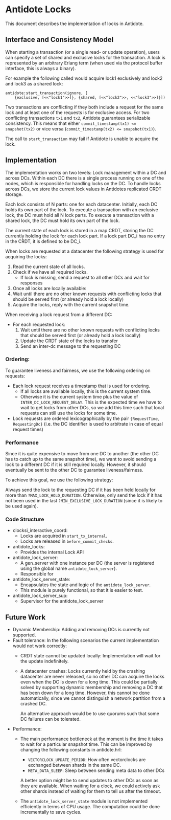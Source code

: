Antidote Locks
==============

This document describes the implementation of locks in Antidote.

Interface and Consistency Model
-------------------------------

When starting a transaction (or a single read- or update operation), users can specify a set of shared and exclusive locks for the transaction.
A lock is represented by an arbitrary Erlang term (when used via the protocol buffer interface, this is always a binary).

For example the following called would acquire lock1 exclusively and lock2 and lock3 as a shared lock:

    antidote:start_transaction(ignore, [
        {exclusive, [<<"lock1">>]}, {shared, [<<"lock2">>, <<"lock3">>]}])

Two transactions are conflicting if they both include a request for the same lock and at least one of the requests is for exclusive access.
For two conflicting transactions `tx1` and `tx2`, Antidote guarantees serializable consistency. 
This means that either `commit_timestamp(tx1) <= snapshot(tx2)` or vice versa (`commit_timestamp(tx2) <= snapshot(tx1)`). 


The call to `start_transaction` may fail if Antidote is unable to acquire the lock.


Implementation
--------------

The implementation works on two levels: Lock management within a DC and across DCs. 
Within each DC there is a single process running on one of the nodes, which is responsible for handling locks on the DC.
To handle locks across DCs, we store the current lock values in Antidotes replicated CRDT storage.


Each lock consists of N parts: one for each datacenter.
Initially, each DC holds its own part of the lock.
To execute a transaction with an exclusive lock, the DC must hold all N lock parts.
To execute a transaction with a shared lock, the DC must hold its own part of the lock.

The current state of each lock is stored in a map CRDT, storing the DC currently holding the lock for each lock part.
If a lock part DC_i has no entry in the CRDT, it is defined to be DC_i.

When locks are requested at a datacenter the following strategy is used for acquiring the locks:

1. Read the current state of all locks.
2. Check if we have all required locks.
    - If lock is missing, send a request to all other DCs and wait for responses
3. Once all locks are locally available: 
4. Wait until there are no other known requests with conflicting locks that should be served first (or already hold a lock locally)
5. Acquire the locks, reply with the current snapshot time.


When receiving a lock request from a different DC:

- For each requested lock:
    1. Wait until there are no other known requests with conflicting locks that should be served first (or already hold a lock locally)
    2. Update the CRDT state of the locks to transfer
    3. Send an inter-dc message to the requesting DC

### Ordering:

To guarantee liveness and fairness, we use the following ordering on requests:

- Each lock request receives a timestamp that is used for ordering.
    - If all locks are available locally, this is the current system time.
    - Otherwise it is the current system time plus the value of `INTER_DC_LOCK_REQUEST_DELAY`.
        This is the expected time we have to wait to get locks from other DCs, so we add this time such that local requests can still use the locks for some time.
- Lock requests are ordered lexicographically by the pair `{RequestTime, RequestingDc}` (i.e. the DC identifier is used to arbitrate in case of equal request times)

### Performance

Since it is quite expensive to move from one DC to another (the other DC has to catch up to the same snapshot time), we want to avoid sending a lock to a different DC if it is still required locally.
However, it should eventually be sent to the other DC to guarantee liveness/fairness.

To achieve this goal, we use the following strategy:

Always send the lock to the requesting DC if it has been held locally for more than `?MAX_LOCK_HOLD_DURATION`.
Otherwise, only send the lock if it has not been used in the last `?MIN_EXCLUSIVE_LOCK_DURATION` (since it is likely to be used again).
 



### Code Structure

- clocksi_interactive_coord:
    - Locks are acquired in `start_tx_internal`.
    - Locks are released in `before_commit_checks`.
- antidote_locks: 
    - Provides the internal Lock API
- antidote_lock_server:
    - A gen_server with one instance per DC (the server is registered using the global name `antidote_lock_server`).
    - Responsible for 
- antidote_lock_server_state:
    - Encapsulates the state and logic of the `antidote_lock_server`.
    - This module is purely functional, so that it is easier to test.
- antidote_lock_server_sup:
    - Supervisor for the antidote_lock_server
    



Future Work
-----------

- Dynamic Membership: Adding and removing DCs is currently not supported.
- Fault tolerance: In the following scenarios the current implementation would not work correctly:
    - CRDT state cannot be updated locally: Implementation will wait for the update indefinitely.
    - A datacenter crashes: Locks currently held by the crashing datacenter are never released, so no other DC can acquire the locks even when the DC is down for a long time.
        This could be partially solved by supporting dynamic membership and removing a DC that has been down for a long time. 
        However, this cannot be done automatically, since we cannot distinguish a network partition from a crashed DC.
        
        An alternative approach would be to use quorums such that some DC failures can be tolerated.  
- Performance: 
    - The main performance bottleneck at the moment is the time it takes to wait for a particular snapshot time.
        This can be improved by changing the following constants in antidote.hrl:    
        - `VECTORCLOCK_UPDATE_PERIOD`: How often vectorclocks are exchanged between shards in the same DC.
        - `META_DATA_SLEEP`: Sleep between sending meta data to other DCs
        
        A better option might be to send updates to other DCs as soon as they are available.
        When waiting for a clock, we could actively ask other shards instead of waiting for them to tell us after the timeout.
            
    - The `antidote_lock_server_state` module is not implemented efficiently in terms of CPU usage. The computation could be done incrementally to save cycles.
